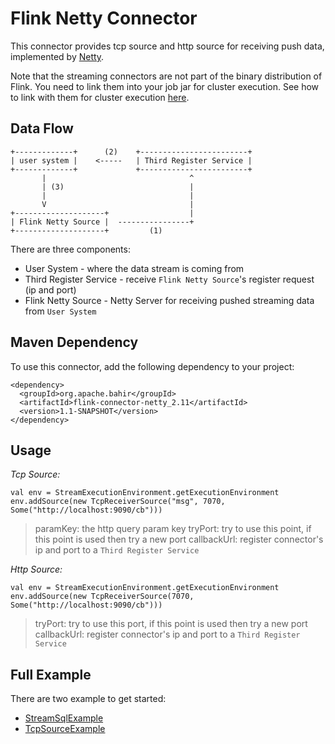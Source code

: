 # Flink Netty Connector

This connector provides tcp source and http source for receiving push data, implemented by [Netty](http://netty.io). 

Note that the streaming connectors are not part of the binary distribution of Flink. You need to link them into your job jar for cluster execution.
See how to link with them for cluster execution [here](https://ci.apache.org/projects/flink/flink-docs-release-1.2/dev/linking.html).

## Data Flow

```
+-------------+      (2)    +------------------------+
| user system |    <-----   | Third Register Service |           
+-------------+             +------------------------+
       |                                ^
       | (3)                            |
       |                                |
       V                                |
+--------------------+                  |
| Flink Netty Source |  ----------------+
+--------------------+         (1)
```

There are three components:

*   User System - where the data stream is coming from
*   Third Register Service - receive `Flink Netty Source`'s register request (ip and port)
*   Flink Netty Source - Netty Server for receiving pushed streaming data from `User System`


## Maven Dependency
To use this connector, add the following dependency to your project:

```
<dependency>
  <groupId>org.apache.bahir</groupId>
  <artifactId>flink-connector-netty_2.11</artifactId>
  <version>1.1-SNAPSHOT</version>
</dependency>
```

## Usage

*Tcp Source:*

```
val env = StreamExecutionEnvironment.getExecutionEnvironment
env.addSource(new TcpReceiverSource("msg", 7070, Some("http://localhost:9090/cb")))
```
>paramKey:  the http query param key
>tryPort:   try to use this point, if this point is used then try a new port
>callbackUrl:   register connector's ip and port to a `Third Register Service`

*Http Source:*

```
val env = StreamExecutionEnvironment.getExecutionEnvironment
env.addSource(new TcpReceiverSource(7070, Some("http://localhost:9090/cb")))
```
>tryPort:   try to use this port, if this point is used then try a new port
>callbackUrl:   register connector's ip and port to a `Third Register Service`

## Full Example 

There are two example to get started:

*   [StreamSqlExample](https://github.com/apache/bahir-flink/blob/master/flink-connector-netty/src/test/scala/org/apache/flink/streaming/connectors/netty/example/StreamSqlExample.scala)
*   [TcpSourceExample](https://github.com/apache/bahir-flink/blob/master/flink-connector-netty/src/test/scala/org/apache/flink/streaming/connectors/netty/example/TcpSourceExample.scala)

